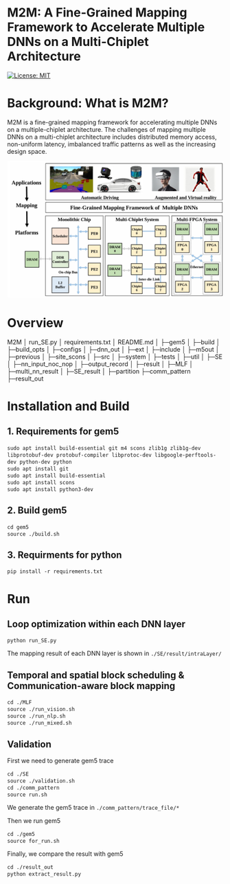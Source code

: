 # M2M: A Fine-Grained Mapping Framework to Accelerate Multiple DNNs on a Multi-Chiplet Architecture

[![License: MIT](https://img.shields.io/badge/License-MIT-yellow.svg)](./LICENSE)

# Background: What is M2M?

M2M is a fine-grained mapping framework for accelerating multiple DNNs on a multiple-chiplet architecture. The challenges of mapping multiple DNNs on a multi-chiplet architecture includes distributed memory access, non-uniform latency, imbalanced traffic patterns as well as the increasing design space.

![](figure/introduction.png)

# Overview

M2M
│  run_SE.py
│  requirements.txt
│  README.md
│
├─gem5
│  ├─build
│  ├─build_opts
│  ├─configs
│  ├─dnn_out
│  ├─ext
│  ├─include
│  ├─m5out
│  ├─previous
│  ├─site_scons
│  ├─src
│  ├─system
│  ├─tests
│  ├─util
│
├─SE
│  ├─nn_input_noc_nop
│  ├─output_record
│  ├─result
│
├─MLF
│  ├─multi_nn_result
│  ├─SE_result
│
├─partition
├─comm_pattern
├─result_out

# Installation and Build

## 1. Requirements for gem5

```
sudo apt install build-essential git m4 scons zlib1g zlib1g-dev libprotobuf-dev protobuf-compiler libprotoc-dev libgoogle-perftools-dev python-dev python
sudo apt install git
sudo apt install build-essential
sudo apt install scons
sudo apt install python3-dev
```

## 2. Build gem5

```
cd gem5
source ./build.sh
```

## 3. Requirments for python

```
pip install -r requirements.txt
```

# Run

## Loop optimization within each DNN layer

```
python run_SE.py
```

The mapping result of each DNN layer is shown in ``./SE/result/intraLayer/``

## Temporal and spatial block scheduling & Communication-aware block mapping

```
cd ./MLF
source ./run_vision.sh
source ./run_nlp.sh
source ./run_mixed.sh
```

## Validation

First we need to generate gem5 trace

```
cd ./SE
source ./validation.sh
cd ./comm_pattern
source run.sh
```

We generate the gem5 trace in ``./comm_pattern/trace_file/*``

Then we run gem5

```
cd ./gem5
source for_run.sh
```

Finally, we compare the result with gem5

```
cd ./result_out
python extract_result.py
```
